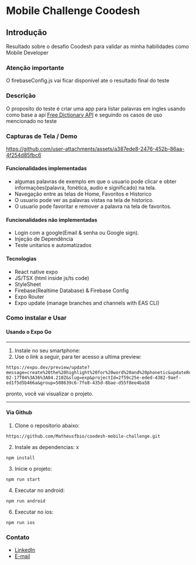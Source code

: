 # Mobile Challenge Coodesh

## Introdução

Resultado sobre o desafio Coodesh para validar as minha habilidades como Mobile Developer

### Atenção importante

O firebaseConfig.js vai ficar disponivel ate o resultado final do teste

### Descrição

O proposito do teste é criar uma app para listar palavras em ingles usando como base a api [Free Dictionary API](https://dictionaryapi.dev/) e seguindo os casos de uso mencionado no teste

### Capturas de Tela / Demo

https://github.com/user-attachments/assets/a387ede8-2476-452b-86aa-4f254d85fbc6

#### Funcionalidades implementadas

- algumas palavras de exemplo em que o usuario pode clicar e obter informações(palavra, fonética, audio e significado) na tela.
- Navegação entre as telas de Home, Favoritos e Historico
- O usuario pode ver as palavras vistas na tela de historico.
- O usuario pode favoritar e remover a palavra na tela de favoritos.

#### Funcionalidades não implementadas

- Login com a google(Email & senha ou Google sign).
- Injeção de Dependência
- Teste unitarios e automatizados

#### Tecnologias

- React native expo
- JS/TSX (html inside js/ts code)
- StyleSheet
- Firebase(Realtime Database) & Firebase Config
- Expo Router
- Expo update (manage branches and channels with EAS CLI)

### Como instalar e Usar

#### Usando o Expo Go

---

1. Instale no seu smartphone:
2. Use o link a seguir, para ter acesso a ultima preview:

```
https://expo.dev/preview/update?message=create%20the%20highlight%20for%20word%20and%20phonetic&updateRuntimeVersion=1.0.0&createdAt=2025-02-17T04%3A36%3A04.210Z&slug=exp&projectId=2f59c25e-eded-4382-9aef-ed1f5d5b466a&group=508639c6-7fe8-435d-8bae-d55f8ee4ba58
```

pronto, você vai visualizar o projeto.

---

#### Via Github

1. Clone o repositorio abaixo:

```
https://github.com/Matheusfbio/coodesh-mobile-challenge.git
```

2. Instale as dependencias:
   x

```
npm install
```

3. Inicie o projeto:

```
npm run start
```

4. Executar no android:

```
npm run android
```

6. Executar no ios:

```
npm run ios
```

### Contato

- [LinkedIn](https://www.linkedin.com/in/matheus-fabio/)
- [E-mail](matheusfabiors@gmail.com)
